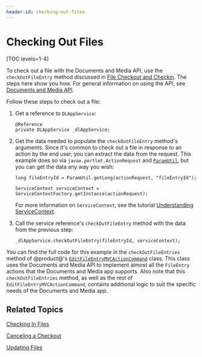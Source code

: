 ```yaml
---
header-id: checking-out-files
---
```


# Checking Out Files

[TOC levels=1-4]

To check out a file with the Documents and Media API, use the 
`checkOutFileEntry` method discussed in 
[File Checkout and Checkin](/docs/7-2/frameworks/-/knowledge_base/frameworks/file-checkout-and-checkin). 
The steps here show you how. For general information on using the API, see 
[Documents and Media API](/docs/7-2/frameworks/-/knowledge_base/frameworks/documents-and-media-api). 

Follow these steps to check out a file: 

1.  Get a reference to `DLAppService`: 

        @Reference
        private DLAppService _dlAppService;

2.  Get the data needed to populate the `checkOutFileEntry` method's arguments. 
    Since it's common to check out a file in response to an action by the end 
    user, you can extract the data from the request. This example does so via 
    `javax.portlet.ActionRequest` and 
    [`ParamUtil`](@platform-ref@/7.2-latest/javadocs/portal-kernel/com/liferay/portal/kernel/util/ParamUtil.html), 
    but you can get the data any way you wish: 

        long fileEntryId = ParamUtil.getLong(actionRequest, "fileEntryId");

        ServiceContext serviceContext = ServiceContextFactory.getInstance(actionRequest);

    For more information on `ServiceContext`, see the tutorial 
    [Understanding ServiceContext](/docs/7-2/frameworks/-/knowledge_base/frameworks/understanding-servicecontext). 

3.  Call the service reference's `checkOutFileEntry` method with the data from 
    the previous step: 

        _dlAppService.checkOutFileEntry(fileEntryId, serviceContext);

You can find the full code for this example in the `checkOutFileEntries` method 
of @product@'s 
[`EditFileEntryMVCActionCommand`](https://github.com/liferay/liferay-portal/blob/master/modules/apps/document-library/document-library-web/src/main/java/com/liferay/document/library/web/internal/portlet/action/EditFileEntryMVCActionCommand.java) 
class. This class uses the Documents and Media API to implement almost all the 
`FileEntry` actions that the Documents and Media app supports. Also note that 
this `checkOutFileEntries` method, as well as the rest of 
`EditFileEntryMVCActionCommand`, contains additional logic to suit the specific 
needs of the Documents and Media app. 

## Related Topics

[Checking In Files](/docs/7-2/frameworks/-/knowledge_base/frameworks/checking-in-files)

[Canceling a Checkout](/docs/7-2/frameworks/-/knowledge_base/frameworks/canceling-a-checkout)

[Updating Files](/docs/7-2/frameworks/-/knowledge_base/frameworks/updating-files)
